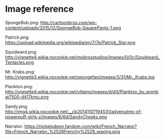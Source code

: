 # Image reference

SpongeBob.png: http://cartoonbros.com/wp-content/uploads/2015/12/SpongeBob-SquarePants-1.png

Patrick.png: https://upload.wikimedia.org/wikipedia/en/7/7e/Patrick_Star.png

Squidward.png: http://vignette4.wikia.nocookie.net/mobrosstudios/images/0/0c/Squidward_Tentacles.png

Mr. Krabs.png: http://vignette3.wikia.nocookie.net/spongefan/images/3/31/Mr._Krabs.jpg

Plankton.png: http://vignette4.wikia.nocookie.net/villains/images/d/d3/Plankton_by_wombat7500-d417kmu.png

Sandy.png: http://img4.wikia.nocookie.net/__cb20141107194531/advenutres-of-powerpuff-girls-z/images/6/6d/SandyCheeks.png

Narrator: https://nickelodeon.fandom.com/wiki/French_Narrator?file=French_Narrator_%2528Frenchy%2529_waving.png

